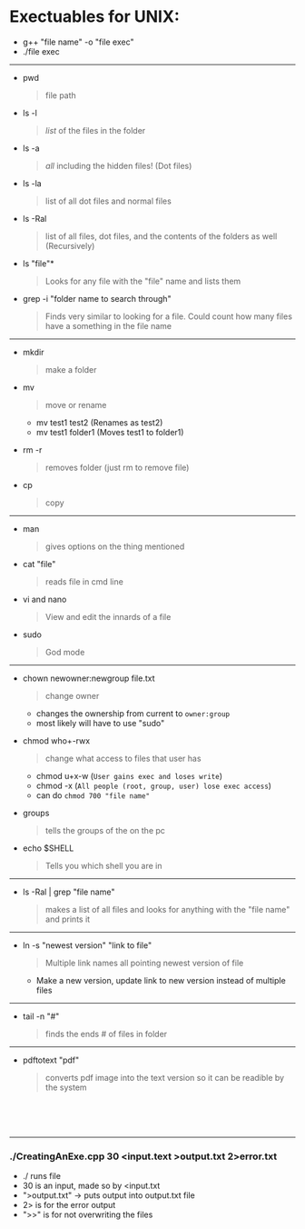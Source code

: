 # Exectuables for UNIX:

- g++ "file name" -o "file exec"
- ./file exec

---

- pwd 
    > file path
- ls -l 
  > *list* of the files in the folder
- ls -a 
  > *all* including the hidden files! (Dot files)
- ls -la 
  > list of all dot files and normal files
- ls -Ral 
  > list of all files, dot files, and the contents of the folders as well (Recursively)
- ls "file"*
  > Looks for any file with the "file" name and lists them
- grep -i "folder name to search through"
  > Finds very similar to looking for a file. Could count how many files have a something in the file name

---

- mkdir 
  > make a folder
- mv 
  > move or rename
  - mv test1 test2 (Renames as test2)
  - mv test1 folder1 (Moves test1 to folder1)

- rm -r 
  > removes folder (just rm to remove file)

- cp
  > copy

---

- man 
  > gives options on the thing mentioned
- cat "file" 
  > reads file in cmd line
- vi and nano
  > View and edit the innards of a file
- sudo
  >God mode

---

- chown newowner:newgroup file.txt
  > change owner 
  * changes the ownership from current to `owner:group`
  * most likely will have to use "sudo"
- chmod who+-rwx
  > change what access to files that user has
  * chmod u+x-w (`User gains exec and loses write`)
  * chmod -x (`All people (root, group, user) lose exec access`)
  * can do `chmod 700 "file name"`
- groups
  >tells the groups of the on the pc

- echo $SHELL
  >Tells you which shell you are in
---

- ls -Ral | grep "file name"
  > makes a list of all files and looks for anything with the "file name" and prints it

---

- ln -s "newest version" "link to file"
  >Multiple link names all pointing newest version of file
   * Make a new version, update link to new version instead of multiple files

---

- tail -n "#" 
  > finds the ends # of files in folder

---

- pdftotext "pdf"
  > converts pdf image into the text version so it can be readible by the system

<br><br><br>

---
### <b>./CreatingAnExe.cpp 30 <input.text >output.txt 2>error.txt</b>
 - ./ runs file
 - 30 is an input, made so by <input.txt
 - ">output.txt" -> puts output into output.txt file
 - 2> is for the error output
 - ">>" is for not overwriting the files